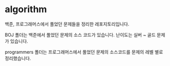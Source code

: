 # algorithm

백준, 프로그래머스에서 풀었던 문제들을 정리한 레포지토리입니다.

BOJ 폴더는 백준에서 풀었던 문제의 소스 코드가 있습니다.
난이도는 실버 ~ 골드 문제가 있습니다.

programmers 폴더는 프로그래머스에서 풀었던 문제의 소스코드를 문제의 레벨 별로 정리했습니다.
